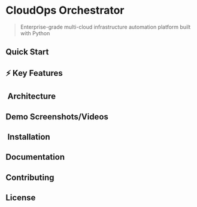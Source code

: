 # CloudOps Orchestrator

> Enterprise-grade multi-cloud infrastructure automation platform built with Python

##  Quick Start
## ⚡ Key Features
## ️ Architecture
##  Demo Screenshots/Videos
## ️ Installation
##  Documentation
##  Contributing
##  License

